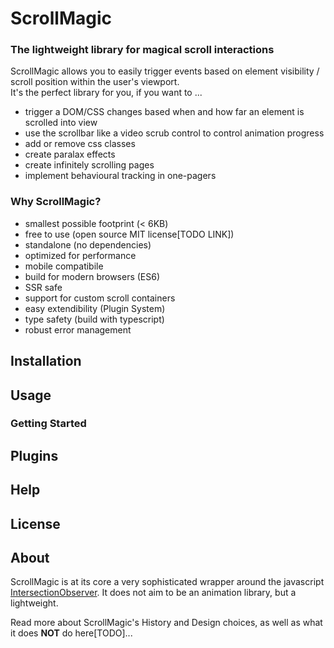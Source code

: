 # ScrollMagic

### The lightweight library for magical scroll interactions

ScrollMagic allows you to easily trigger events based on element visibility / scroll position within the user's viewport.  
It's the perfect library for you, if you want to ...

-   trigger a DOM/CSS changes based when and how far an element is scrolled into view
-   use the scrollbar like a video scrub control to control animation progress
-   add or remove css classes
-   create paralax effects
-   create infinitely scrolling pages
-   implement behavioural tracking in one-pagers

### Why ScrollMagic?

-   smallest possible footprint (< 6KB)
-   free to use (open source MIT license[TODO LINK])
-   standalone (no dependencies)
-   optimized for performance
-   mobile compatibile
-   build for modern browsers (ES6)
-   SSR safe
-   support for custom scroll containers
-   easy extendibility (Plugin System)
-   type safety (build with typescript)
-   robust error management

## Installation

## Usage

### Getting Started

### 

## Plugins

## Help

## License

## About

ScrollMagic is at its core a very sophisticated wrapper around the javascript [IntersectionObserver](TODO). It does not aim to be an animation library, but a lightweight.

Read more about ScrollMagic's History and Design choices, as well as what it does **NOT** do here[TODO]...
